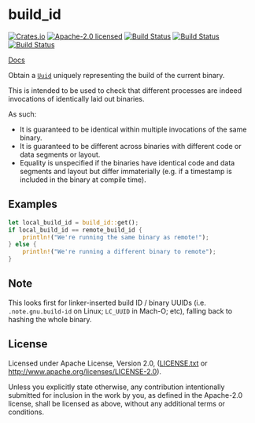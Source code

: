 # build_id

[![Crates.io](https://img.shields.io/crates/v/build_id.svg?maxAge=86400)](https://crates.io/crates/build_id)
[![Apache-2.0 licensed](https://img.shields.io/crates/l/build_id.svg?maxAge=2592000)](LICENSE.txt)
[![Build Status](https://ci.appveyor.com/api/projects/status/github/alecmocatta/build_id?branch=master&svg=true)](https://ci.appveyor.com/project/alecmocatta/build-id)
[![Build Status](https://circleci.com/gh/alecmocatta/build_id/tree/master.svg?style=shield)](https://circleci.com/gh/alecmocatta/build_id)
[![Build Status](https://travis-ci.com/alecmocatta/build_id.svg?branch=master)](https://travis-ci.com/alecmocatta/build_id)

[Docs](https://docs.rs/build_id/0.1.2)

Obtain a [`Uuid`](https://docs.rs/uuid/0.7/uuid/) uniquely representing the
build of the current binary.

This is intended to be used to check that different processes are indeed
invocations of identically laid out binaries.

As such:
* It is guaranteed to be identical within multiple invocations of the same
binary.
* It is guaranteed to be different across binaries with different code or data
segments or layout.
* Equality is unspecified if the binaries have identical code and data segments
and layout but differ immaterially (e.g. if a timestamp is included in the
binary at compile time).

## Examples

```rust
let local_build_id = build_id::get();
if local_build_id == remote_build_id {
	println!("We're running the same binary as remote!");
} else {
	println!("We're running a different binary to remote");
}
```

## Note

This looks first for linker-inserted build ID / binary UUIDs (i.e.
`.note.gnu.build-id` on Linux; `LC_UUID` in Mach-O; etc), falling back to
hashing the whole binary.

## License
Licensed under Apache License, Version 2.0, ([LICENSE.txt](LICENSE.txt) or
http://www.apache.org/licenses/LICENSE-2.0).

Unless you explicitly state otherwise, any contribution intentionally submitted
for inclusion in the work by you, as defined in the Apache-2.0 license, shall be
licensed as above, without any additional terms or conditions.
